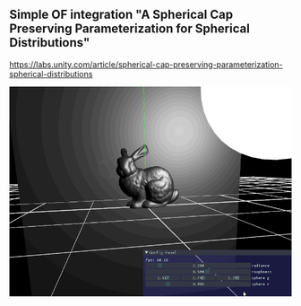 ## Simple OF integration  "A Spherical Cap Preserving Parameterization for Spherical Distributions"
https://labs.unity.com/article/spherical-cap-preserving-parameterization-spherical-distributions

![render](demo.gif)